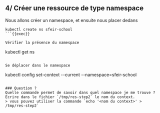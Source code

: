 ## 4/ Créer une ressource de type namespace
Nous allons créer un namespace, et ensuite nous placer dedans
```
kubectl create ns sfeir-school
```{{exec}}

Vérifier la présence du namespace
```
kubectl get ns
```{{exec}}

Se déplacer dans le namespace
```
kubectl config set-context --current --namespace=sfeir-school
```{{exec}}

### Question ?
Quelle commande permet de savoir dans quel namespace je me trouve ?  
Ecrire dans le fichier `/tmp/res-step2` le nom du context.  
> vous pouvez utiliser la commande `echo '<nom du context>' > /tmp/res-step2`